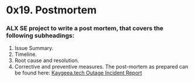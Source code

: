 # 0x19. Postmortem

### ALX SE project to write a post mortem, that covers the following subheadings:
1. Issue Summary.
2. Timeline.
3. Root cause and resolution.
4. Corrective and preventive measures. 
The post-mortem as prepared can be found here: <a href="https://1drv.ms/w/s!AtP6tFnqEKe70GZwCDGLjKIuiLEH?e=IGoCjK" target="_blank">Kaygeea.tech Outage Incident Report</a>
